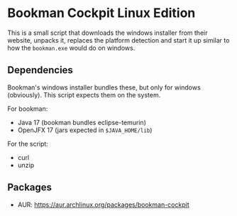 Bookman Cockpit Linux Edition
=============================

This is a small script that downloads the windows installer from their website, unpacks it, replaces the platform detection and start it up similar to how the `bookman.exe` would do on windows.

Dependencies
------------

Bookman's windows installer bundles these, but only for windows (obviously). This script expects them on the system.

For bookman:

* Java 17 (bookman bundles eclipse-temurin)
* OpenJFX 17 (jars expected in `$JAVA_HOME/lib`)

For the script:

* curl
* unzip

Packages
--------

* AUR: https://aur.archlinux.org/packages/bookman-cockpit

